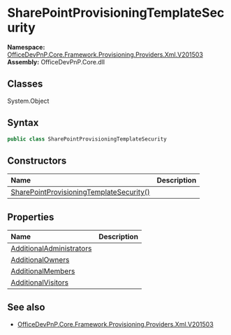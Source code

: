 # SharePointProvisioningTemplateSecurity
  

**Namespace:** [OfficeDevPnP.Core.Framework.Provisioning.Providers.Xml.V201503](OfficeDevPnP.Core.Framework.Provisioning.Providers.Xml.V201503.md)  
**Assembly:** OfficeDevPnP.Core.dll  
## Classes
System.Object  
## Syntax
```C#
public class SharePointProvisioningTemplateSecurity
```
## Constructors
|**Name**|**Description**|
|:-----|:-----|
| [SharePointProvisioningTemplateSecurity()](SharePointProvisioningTemplateSecurityconstructor1details.md) | 
## Properties
|**Name**|**Description**|
|:-----|:-----|
| [AdditionalAdministrators](SharePointProvisioningTemplateSecurity.AdditionalAdministrators.md) | 
| [AdditionalOwners](SharePointProvisioningTemplateSecurity.AdditionalOwners.md) | 
| [AdditionalMembers](SharePointProvisioningTemplateSecurity.AdditionalMembers.md) | 
| [AdditionalVisitors](SharePointProvisioningTemplateSecurity.AdditionalVisitors.md) | 
## See also
- [OfficeDevPnP.Core.Framework.Provisioning.Providers.Xml.V201503](OfficeDevPnP.Core.Framework.Provisioning.Providers.Xml.V201503.md)
